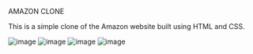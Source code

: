 AMAZON CLONE

This is a simple clone of the Amazon website built using HTML and CSS.

![image](https://github.com/user-attachments/assets/78a112bb-097e-441e-9757-4eb2b93e9213)
![image](https://github.com/user-attachments/assets/759cb9b0-a9c5-498a-a8b8-9c58fa5ccab1)
![image](https://github.com/user-attachments/assets/1db0d7c3-2c87-4782-9e4e-59082c5fb7bd)
![image](https://github.com/user-attachments/assets/af6d08db-aa61-428a-93c6-363c3ba54cc2)


